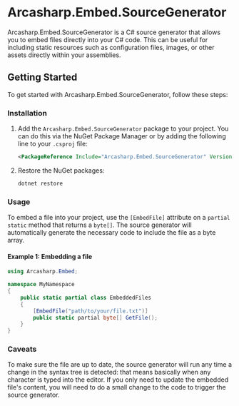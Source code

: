 # Arcasharp.Embed.SourceGenerator

Arcasharp.Embed.SourceGenerator is a C# source generator that allows you to embed files directly into your C# code.
This can be useful for including static resources such as configuration files, images, or other assets directly within
your assemblies.

## Getting Started

To get started with Arcasharp.Embed.SourceGenerator, follow these steps:

### Installation

1. Add the `Arcasharp.Embed.SourceGenerator` package to your project. You can do this via the NuGet Package Manager or
   by adding the following line to your `.csproj` file:

    ```xml
    <PackageReference Include="Arcasharp.Embed.SourceGenerator" Version="1.0.0-alpha.2" />
    ```

2. Restore the NuGet packages:

    ```sh
    dotnet restore
    ```

### Usage

To embed a file into your project, use the `[EmbedFile]` attribute on a `partial static` method that returns a `byte[]`.
The source generator will automatically generate the necessary code to include the file as a byte array.

#### Example 1: Embedding a file

```csharp
using Arcasharp.Embed;

namespace MyNamespace
{
    public static partial class EmbeddedFiles
    {
        [EmbedFile("path/to/your/file.txt")]
        public static partial byte[] GetFile();
    }
}
```

### Caveats

To make sure the file are up to date, the source generator will run any time a change in the syntax tree is detected:
that means basically when any character is typed into the editor.
If you only need to update the embedded file's content, you will need to do a small change to the code to trigger the
source generator.